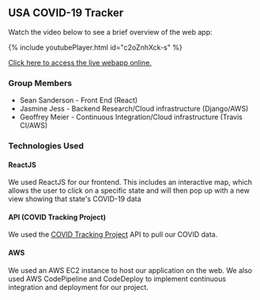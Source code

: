 ## USA COVID-19 Tracker

Watch the video below to see a brief overview of the web app:

{% include youtubePlayer.html id="c2oZnhXck-s" %}

[Click here to access the live webapp online.](http://ec2-54-69-145-50.us-west-2.compute.amazonaws.com:3000)

### Group Members

- Sean Sanderson - Front End (React)
- Jasmine Jess - Backend Research/Cloud infrastructure (Django/AWS)
- Geoffrey Meier - Continuous Integration/Cloud infrastructure (Travis CI/AWS)

### Technologies Used

#### ReactJS

We used ReactJS for our frontend. This includes an interactive map, which allows the user to click on a specific state and will then pop up with a new view showing that state's COVID-19 data

#### API (COVID Tracking Project)

We used the [COVID Tracking Project](https://covidtracking.com/) API to pull our COVID data. 

#### AWS

We used an AWS EC2 instance to host our application on the web. We also used AWS CodePipeline and CodeDeploy to implement continuous integration and deployment for our project.
